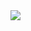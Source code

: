 <img src="https://img.shields.io/badge/HTML-239120?style=for-the-badge&logo=html5&logoColor=white&color=orange">

